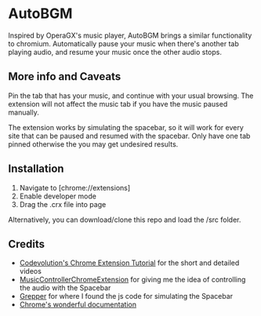 # AutoBGM

Inspired by OperaGX's music player, AutoBGM brings a similar functionality to chromium. Automatically pause your music when there's another tab playing audio, and resume your music once the other audio stops.

## More info and Caveats
Pin the tab that has your music, and continue with your usual browsing. The extension will not affect the music tab if you have the music paused manually.

The extension works by simulating the spacebar, so it will work for every site that can be paused and resumed with the spacebar. Only have one tab pinned otherwise the you may get undesired results.

## Installation
1. Navigate to [chrome://extensions]
2. Enable developer mode
3. Drag the .crx file into page

Alternatively, you can download/clone this repo and load the /src folder.

## Credits
 - [Codevolution's Chrome Extension Tutorial](https://youtube.com/playlist?list=PLC3y8-rFHvwg2-q6Kvw3Tl_4xhxtIaNlY) for the short and detailed videos
 - [MusicControllerChromeExtension](https://github.com/MathiasGilson/MusicControllerChromeExtension) for giving me the idea of controlling the audio with the Spacebar
 - [Grepper](https://github.com/MathiasGilson/MusicControllerChromeExtension) for where I found the js code for simulating the Spacebar
 - [Chrome's wonderful documentation](https://developer.chrome.com/docs/extensions/mv3/)